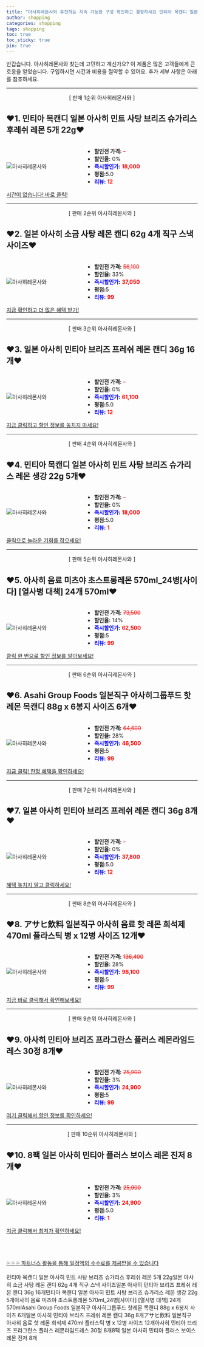 ```yaml
---
title: "아사히레몬사와 추천하는 지속 가능한 구성 확인하고 결정하세요 민티아 목캔디 일본 아사히 민트"
author: shopping
categories: shopping
tags: shopping
toc: true
toc_sticky: true
pin: true
---
```

반갑습니다. 아사히레몬사와 찾는데 고민하고 계신가요? 이 제품은 많은 고객들에게 큰 호응을 얻었습니다. 구입하시면 시간과 비용을 절약할 수 있어요. 추가 세부 사항은 아래를 참조하세요.

---
<p class="toplist" style="margin: 0 auto; display: block; width: fit-content;">[ 판매 1순위 아사히레몬사와 ]</p>

<h2><strong>❤️1. 민티아 목캔디 일본 아사히 민트 사탕 브리즈 슈가리스 후레쉬 레몬 5개 22g❤️</strong></h2>

<div style="display: flex; align-items: center;">
    <div style="flex: 0.4;">
        <img src="https://thumbnail9.coupangcdn.com/thumbnails/remote/230x230ex/image/vendor_inventory/1d5e/f3926e078d79363918523bd5c86bc345db96eeb048a7b33c564faa8931fe.png" alt="아사히레몬사와" style="max-width: 100%;">
    </div>
    <div style="flex: 0.6; margin-left: 10px;">
        <ul>
            <li><strong>할인전 가격:</strong> <del style="color: red;">-</del></li>
            <li><strong>할인율:</strong> 0%</li>
            <li><span style='color:blue'><strong>즉시할인가:</strong></span> <span style='color:red'><strong>18,000</strong></span></li>
            <li><strong>평점:</strong>5.0</li>
            <li><span style='color:blue'><strong>리뷰:</strong></span> <span style='color:red'><strong>12</strong></span></li>
        </ul>
    </div>
</div>
<div class="center">
    <a href="https://selin100587.github.io?lptag=AF9450613&subid=githubio&pageKey=8116055529&traceid=V0-153&itemId=23009555826&vendorItemId=90043403407" class="myButton">
        시간이 없습니다! 바로 클릭!
    </a>
</div>


---
<p class="toplist" style="margin: 0 auto; display: block; width: fit-content;">[ 판매 2순위 아사히레몬사와 ]</p>

<h2><strong>❤️2. 일본 아사히 소금 사탕 레몬 캔디 62g 4개 직구 스낵 사이즈❤️</strong></h2>

<div style="display: flex; align-items: center;">
    <div style="flex: 0.4;">
        <img src="https://thumbnail7.coupangcdn.com/thumbnails/remote/230x230ex/image/vendor_inventory/320b/20f962e3dcc0f5be78f70f2ab5ac95e6e8f6bdb16bc193ec0e7b53722acc.png" alt="아사히레몬사와" style="max-width: 100%;">
    </div>
    <div style="flex: 0.6; margin-left: 10px;">
        <ul>
            <li><strong>할인전 가격:</strong> <del style="color: red;">56,100</del></li>
            <li><strong>할인율:</strong> 33%</li>
            <li><span style='color:blue'><strong>즉시할인가:</strong></span> <span style='color:red'><strong>37,050</strong></span></li>
            <li><strong>평점:</strong>5</li>
            <li><span style='color:blue'><strong>리뷰:</strong></span> <span style='color:red'><strong>99</strong></span></li>
        </ul>
    </div>
</div>
<div class="center">
    <a href="https://selin100587.github.io?lptag=AF9450613&subid=githubio&pageKey=7898322185&traceid=V0-153&itemId=21639058995&vendorItemId=89596186658" class="myButton">
        지금 확인하고 더 많은 혜택 받기!
    </a>
</div>


---
<p class="toplist" style="margin: 0 auto; display: block; width: fit-content;">[ 판매 3순위 아사히레몬사와 ]</p>

<h2><strong>❤️3. 일본 아사히 민티아 브리즈 프레쉬 레몬 캔디 36g 16개❤️</strong></h2>

<div style="display: flex; align-items: center;">
    <div style="flex: 0.4;">
        <img src="https://thumbnail7.coupangcdn.com/thumbnails/remote/230x230ex/image/vendor_inventory/a638/b922cbd9698b57b2b0430992a4c8b4ea7b0837e565abd338fea6d59ef24d.jpg" alt="아사히레몬사와" style="max-width: 100%;">
    </div>
    <div style="flex: 0.6; margin-left: 10px;">
        <ul>
            <li><strong>할인전 가격:</strong> <del style="color: red;">-</del></li>
            <li><strong>할인율:</strong> 0%</li>
            <li><span style='color:blue'><strong>즉시할인가:</strong></span> <span style='color:red'><strong>61,100</strong></span></li>
            <li><strong>평점:</strong>5.0</li>
            <li><span style='color:blue'><strong>리뷰:</strong></span> <span style='color:red'><strong>12</strong></span></li>
        </ul>
    </div>
</div>
<div class="center">
    <a href="https://selin100587.github.io?lptag=AF9450613&subid=githubio&pageKey=8116055529&traceid=V0-153&itemId=22712300945&vendorItemId=89747803254" class="myButton">
        지금 클릭하고 할인 정보를 놓치지 마세요!
    </a>
</div>


---
<p class="toplist" style="margin: 0 auto; display: block; width: fit-content;">[ 판매 4순위 아사히레몬사와 ]</p>

<h2><strong>❤️4. 민티아 목캔디 일본 아사히 민트 사탕 브리즈 슈가리스 레몬 생강 22g 5개❤️</strong></h2>

<div style="display: flex; align-items: center;">
    <div style="flex: 0.4;">
        <img src="https://thumbnail10.coupangcdn.com/thumbnails/remote/230x230ex/image/vendor_inventory/0af3/f5a63a1eb310e4d37422d6038bee671c57998635288528635bb502dd86dd.png" alt="아사히레몬사와" style="max-width: 100%;">
    </div>
    <div style="flex: 0.6; margin-left: 10px;">
        <ul>
            <li><strong>할인전 가격:</strong> <del style="color: red;">-</del></li>
            <li><strong>할인율:</strong> 0%</li>
            <li><span style='color:blue'><strong>즉시할인가:</strong></span> <span style='color:red'><strong>18,000</strong></span></li>
            <li><strong>평점:</strong>5.0</li>
            <li><span style='color:blue'><strong>리뷰:</strong></span> <span style='color:red'><strong>1</strong></span></li>
        </ul>
    </div>
</div>
<div class="center">
    <a href="https://selin100587.github.io?lptag=AF9450613&subid=githubio&pageKey=7487154687&traceid=V0-153&itemId=23009712334&vendorItemId=90043558533" class="myButton">
        클릭으로 놀라운 기회를 잡으세요!
    </a>
</div>


---
<p class="toplist" style="margin: 0 auto; display: block; width: fit-content;">[ 판매 5순위 아사히레몬사와 ]</p>

<h2><strong>❤️5. 아사히 음료 미츠야 초스트롱레몬 570ml_24병[사이다] [열사병 대책] 24개 570ml❤️</strong></h2>

<div style="display: flex; align-items: center;">
    <div style="flex: 0.4;">
        <img src="https://thumbnail7.coupangcdn.com/thumbnails/remote/230x230ex/image/vendor_inventory/3c37/311d9ab460ad3bfc7698d9f3e6edd24a1721f2dc050176d71b60a78de2b0.png" alt="아사히레몬사와" style="max-width: 100%;">
    </div>
    <div style="flex: 0.6; margin-left: 10px;">
        <ul>
            <li><strong>할인전 가격:</strong> <del style="color: red;">73,500</del></li>
            <li><strong>할인율:</strong> 14%</li>
            <li><span style='color:blue'><strong>즉시할인가:</strong></span> <span style='color:red'><strong>62,500</strong></span></li>
            <li><strong>평점:</strong>5</li>
            <li><span style='color:blue'><strong>리뷰:</strong></span> <span style='color:red'><strong>99</strong></span></li>
        </ul>
    </div>
</div>
<div class="center">
    <a href="https://selin100587.github.io?lptag=AF9450613&subid=githubio&pageKey=8147358461&traceid=V0-153&itemId=23170993790&vendorItemId=90554356900" class="myButton">
        클릭 한 번으로 할인 정보를 알아보세요!
    </a>
</div>


---
<p class="toplist" style="margin: 0 auto; display: block; width: fit-content;">[ 판매 6순위 아사히레몬사와 ]</p>

<h2><strong>❤️6. Asahi Group Foods 일본직구 아사히그룹푸드 핫레몬 목캔디 88g x 6봉지 사이즈 6개❤️</strong></h2>

<div style="display: flex; align-items: center;">
    <div style="flex: 0.4;">
        <img src="https://thumbnail9.coupangcdn.com/thumbnails/remote/230x230ex/image/vendor_inventory/fd94/e528014d2e1f9e1ddaa7a2e896be89f010817ac005592d798be40a28a79c.jpg" alt="아사히레몬사와" style="max-width: 100%;">
    </div>
    <div style="flex: 0.6; margin-left: 10px;">
        <ul>
            <li><strong>할인전 가격:</strong> <del style="color: red;">64,600</del></li>
            <li><strong>할인율:</strong> 28%</li>
            <li><span style='color:blue'><strong>즉시할인가:</strong></span> <span style='color:red'><strong>46,500</strong></span></li>
            <li><strong>평점:</strong>5</li>
            <li><span style='color:blue'><strong>리뷰:</strong></span> <span style='color:red'><strong>99</strong></span></li>
        </ul>
    </div>
</div>
<div class="center">
    <a href="https://selin100587.github.io?lptag=AF9450613&subid=githubio&pageKey=7678029572&traceid=V0-153&itemId=20500428077&vendorItemId=88690479072" class="myButton">
        지금 클릭! 한정 혜택을 확인하세요!
    </a>
</div>


---
<p class="toplist" style="margin: 0 auto; display: block; width: fit-content;">[ 판매 7순위 아사히레몬사와 ]</p>

<h2><strong>❤️7. 일본 아사히 민티아 브리즈 프레쉬 레몬 캔디 36g 8개❤️</strong></h2>

<div style="display: flex; align-items: center;">
    <div style="flex: 0.4;">
        <img src="https://thumbnail9.coupangcdn.com/thumbnails/remote/230x230ex/image/vendor_inventory/7743/b96188e6f513417fd0f9f88c09d56ba4414e5bd2090c2822225b7f84ebf0.jpg" alt="아사히레몬사와" style="max-width: 100%;">
    </div>
    <div style="flex: 0.6; margin-left: 10px;">
        <ul>
            <li><strong>할인전 가격:</strong> <del style="color: red;">-</del></li>
            <li><strong>할인율:</strong> 0%</li>
            <li><span style='color:blue'><strong>즉시할인가:</strong></span> <span style='color:red'><strong>37,800</strong></span></li>
            <li><strong>평점:</strong>5.0</li>
            <li><span style='color:blue'><strong>리뷰:</strong></span> <span style='color:red'><strong>12</strong></span></li>
        </ul>
    </div>
</div>
<div class="center">
    <a href="https://selin100587.github.io?lptag=AF9450613&subid=githubio&pageKey=8116055529&traceid=V0-153&itemId=12046980033&vendorItemId=89747802903" class="myButton">
        혜택 놓치지 말고 클릭하세요!
    </a>
</div>


---
<p class="toplist" style="margin: 0 auto; display: block; width: fit-content;">[ 판매 8순위 아사히레몬사와 ]</p>

<h2><strong>❤️8. アサヒ飲料 일본직구 아사히 음료 핫 레몬 희석제 470ml 플라스틱 병 x 12병 사이즈 12개❤️</strong></h2>

<div style="display: flex; align-items: center;">
    <div style="flex: 0.4;">
        <img src="https://thumbnail6.coupangcdn.com/thumbnails/remote/230x230ex/image/vendor_inventory/dd2a/21deed69801eb365794678f8dbf9b38e77c0cb938f764446141c45bcac32.jpg" alt="아사히레몬사와" style="max-width: 100%;">
    </div>
    <div style="flex: 0.6; margin-left: 10px;">
        <ul>
            <li><strong>할인전 가격:</strong> <del style="color: red;">136,400</del></li>
            <li><strong>할인율:</strong> 28%</li>
            <li><span style='color:blue'><strong>즉시할인가:</strong></span> <span style='color:red'><strong>98,100</strong></span></li>
            <li><strong>평점:</strong>5</li>
            <li><span style='color:blue'><strong>리뷰:</strong></span> <span style='color:red'><strong>99</strong></span></li>
        </ul>
    </div>
</div>
<div class="center">
    <a href="https://selin100587.github.io?lptag=AF9450613&subid=githubio&pageKey=7672256473&traceid=V0-153&itemId=20470107544&vendorItemId=88716353879" class="myButton">
        지금 바로 클릭해서 확인해보세요!
    </a>
</div>


---
<p class="toplist" style="margin: 0 auto; display: block; width: fit-content;">[ 판매 9순위 아사히레몬사와 ]</p>

<h2><strong>❤️9. 아사히 민티아 브리즈 프라그란스 플러스 레몬라임드레스 30정 8개❤️</strong></h2>

<div style="display: flex; align-items: center;">
    <div style="flex: 0.4;">
        <img src="https://thumbnail8.coupangcdn.com/thumbnails/remote/230x230ex/image/vendor_inventory/2ea1/30b8801cc4c1aa20bd0001630298ba29eb549fe5dd000455aef3fd91e5ff.png" alt="아사히레몬사와" style="max-width: 100%;">
    </div>
    <div style="flex: 0.6; margin-left: 10px;">
        <ul>
            <li><strong>할인전 가격:</strong> <del style="color: red;">25,900</del></li>
            <li><strong>할인율:</strong> 3%</li>
            <li><span style='color:blue'><strong>즉시할인가:</strong></span> <span style='color:red'><strong>24,900</strong></span></li>
            <li><strong>평점:</strong>5</li>
            <li><span style='color:blue'><strong>리뷰:</strong></span> <span style='color:red'><strong>99</strong></span></li>
        </ul>
    </div>
</div>
<div class="center">
    <a href="https://selin100587.github.io?lptag=AF9450613&subid=githubio&pageKey=8244680804&traceid=V0-153&itemId=22410260743&vendorItemId=89455106589" class="myButton">
        여기 클릭해서 할인 정보를 확인하세요!
    </a>
</div>


---
<p class="toplist" style="margin: 0 auto; display: block; width: fit-content;">[ 판매 10순위 아사히레몬사와 ]</p>

<h2><strong>❤️10. 8팩 일본 아사히 민티아 플러스 보이스 레몬 진저 8개❤️</strong></h2>

<div style="display: flex; align-items: center;">
    <div style="flex: 0.4;">
        <img src="https://thumbnail10.coupangcdn.com/thumbnails/remote/230x230ex/image/vendor_inventory/0af3/f5a63a1eb310e4d37422d6038bee671c57998635288528635bb502dd86dd.png" alt="아사히레몬사와" style="max-width: 100%;">
    </div>
    <div style="flex: 0.6; margin-left: 10px;">
        <ul>
            <li><strong>할인전 가격:</strong> <del style="color: red;">25,900</del></li>
            <li><strong>할인율:</strong> 3%</li>
            <li><span style='color:blue'><strong>즉시할인가:</strong></span> <span style='color:red'><strong>24,900</strong></span></li>
            <li><strong>평점:</strong>5.0</li>
            <li><span style='color:blue'><strong>리뷰:</strong></span> <span style='color:red'><strong>1</strong></span></li>
        </ul>
    </div>
</div>
<div class="center">
    <a href="https://selin100587.github.io?lptag=AF9450613&subid=githubio&pageKey=7803443960&traceid=V0-153&itemId=21140437795&vendorItemId=89455126747" class="myButton">
        지금 클릭해서 최저가 확인하세요!
    </a>
</div>

<br><br><br>[💦 💦 💦 파트너스 활동을 통해 일정액의 수수료를 제공받을 수 있습니다](https://link.coupang.com/a/bcpT2c)<br><br>민티아 목캔디 일본 아사히 민트 사탕 브리즈 슈가리스 후레쉬 레몬 5개 22g일본 아사히 소금 사탕 레몬 캔디 62g 4개 직구 스낵 사이즈일본 아사히 민티아 브리즈 프레쉬 레몬 캔디 36g 16개민티아 목캔디 일본 아사히 민트 사탕 브리즈 슈가리스 레몬 생강 22g 5개아사히 음료 미츠야 초스트롱레몬 570ml_24병[사이다] [열사병 대책] 24개 570mlAsahi Group Foods 일본직구 아사히그룹푸드 핫레몬 목캔디 88g x 6봉지 사이즈 6개일본 아사히 민티아 브리즈 프레쉬 레몬 캔디 36g 8개アサヒ飲料 일본직구 아사히 음료 핫 레몬 희석제 470ml 플라스틱 병 x 12병 사이즈 12개아사히 민티아 브리즈 프라그란스 플러스 레몬라임드레스 30정 8개8팩 일본 아사히 민티아 플러스 보이스 레몬 진저 8개